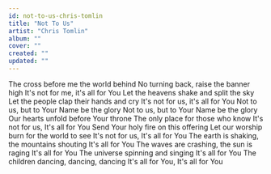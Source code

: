 ```yaml
---
id: not-to-us-chris-tomlin
title: "Not To Us"
artist: "Chris Tomlin"
album: ""
cover: ""
created: ""
updated: ""
---
```


The cross before me the world behind
No turning back, raise the banner high
It's not for me, it's all for You
Let the heavens shake and split the sky
Let the people clap their hands and cry
It's not for us, it's all for You
Not to us, but to Your Name be the glory
Not to us, but to Your Name be the glory
Our hearts unfold before Your throne
The only place for those who know
It's not for us, It's all for You
Send Your holy fire on this offering
Let our worship burn for the world to see
It's not for us, It's all for You
The earth is shaking, the mountains shouting
It's all for You
The waves are crashing, the sun is raging
It's all for You
The universe spinning and singing
It's all for You
The children dancing, dancing, dancing
It's all for You, It's all for You